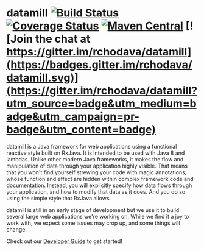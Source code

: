 # datamill [![Build Status](https://travis-ci.org/rchodava/datamill.svg?branch=master)](https://travis-ci.org/rchodava/datamill) [![Coverage Status](https://coveralls.io/repos/rchodava/datamill/badge.svg?branch=master&service=github)](https://coveralls.io/github/rchodava/datamill?branch=master) [![Maven Central](https://maven-badges.herokuapp.com/maven-central/foundation.stack.datamill/datamill/badge.svg)](https://maven-badges.herokuapp.com/maven-central/foundation.stack.datamill/datamill) [![Join the chat at https://gitter.im/rchodava/datamill](https://badges.gitter.im/rchodava/datamill.svg)](https://gitter.im/rchodava/datamill?utm_source=badge&utm_medium=badge&utm_campaign=pr-badge&utm_content=badge)

datamill is a Java framework for web applications using a functional reactive style built on RxJava. It is intended to
be used with Java 8 and lambdas. Unlike other modern Java frameworks, it makes the flow and manipulation of data through
your application highly visible. That means that you won't find yourself strewing your code with magic annotations,
whose function and effect are hidden within complex framework code and documentation. Instead, you will explicitly
specify how data flows through your application, and how to modify that data as it does. And you do so using the simple
style that RxJava allows.

datamill is still in an early stage of development but we use it to build several large web applications we're working on. While we find it a joy to work with, we expect some issues may crop up, and some things will change.

Check out our [Developer Guide](https://github.com/rchodava/datamill/wiki/Developer-Guide) to get started!

